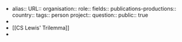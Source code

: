 - alias::
  URL::
  organisation::
  role::
  fields::
  publications-productions:: 
  country::
  tags:: person
  project::
  question::
  public:: true
-
- [[CS Lewis' Trilemma]]
-